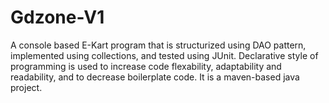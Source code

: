 # Gdzone-V1
 A console based E-Kart program that is structurized using DAO pattern, implemented using collections, and tested using JUnit. Declarative style of programming is used to increase code flexability, adaptability and readability, and to decrease boilerplate code. It is a maven-based java project.
